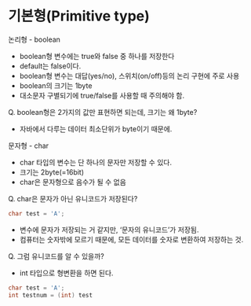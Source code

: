 # 기본형(Primitive type)

논리형 - boolean

- boolean형 변수에는 true와 false 중 하나를 저장한다
- default는 false이다.
- boolean형 변수는 대답(yes/no), 스위치(on/off)등의 논리 구현에 주로 사용
- boolean의 크기는 1byte
- 대소문자 구별되기에 true/false를 사용할 때 주의해야 함.

Q. boolean형은 2가지의 값만 표현하면 되는데, 크기는 왜 1byte?

- 자바에서 다루는 데이터 최소단위가 byte이기 때문에.

문자형 - char

- char 타입의 변수는 단 하나의 문자만 저장할 수 있다.
- 크기는 2byte(=16bit)
- char은 문자형으로 음수가 될 수 없음

Q. char은 문자가 아닌 유니코드가 저장된다?

```java
char test = 'A';
```

- 변수에 문자가 저장되는 거 같지만, ‘문자의 유니코드’가 저장됨.
- 컴퓨터는 숫자밖에 모르기 때문에, 모든 데이터를 숫자로 변환하여 저장하는 것.


Q. 그럼 유니코드를 알 수 있을까?

- int 타입으로 형변환을 하면 된다.

```java
char test = 'A';
int testnum = (int) test
```
